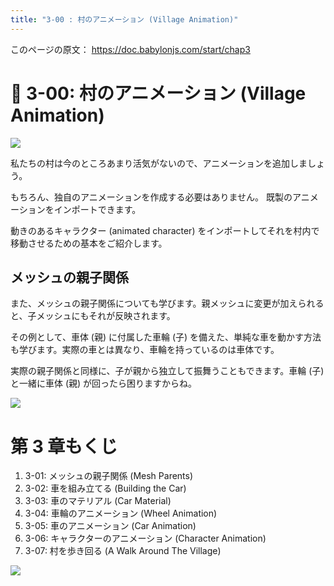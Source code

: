 ```yaml
---
title: "3-00 : 村のアニメーション (Village Animation)"
---
```


このページの原文： https://doc.babylonjs.com/start/chap3

# 👯 3-00: 村のアニメーション (Village Animation)

![](https://storage.googleapis.com/zenn-user-upload/ce2377fbcbfa-20220328.gif)

私たちの村は今のところあまり活気がないので、アニメーションを追加しましょう。

もちろん、独自のアニメーションを作成する必要はありません。
既製のアニメーションをインポートできます。

動きのあるキャラクター (animated character) をインポートしてそれを村内で移動させるための基本をご紹介します。

## メッシュの親子関係

また、メッシュの親子関係についても学びます。親メッシュに変更が加えられると、子メッシュにもそれが反映されます。

その例として、車体 (親) に付属した車輪 (子) を備えた、単純な車を動かす方法も学びます。実際の車とは異なり、車輪を持っているのは車体です。

実際の親子関係と同様に、子が親から独立して振舞うこともできます。車輪 (子) と一緒に車体 (親) が回ったら困りますからね。

![](https://doc.babylonjs.com/_next/image?url=%2Fimg%2Fgetstarted%2Fcarmodel.png&w=1200&q=75)

# 第 3 章もくじ

1. 3-01: メッシュの親子関係 (Mesh Parents)
2. 3-02: 車を組み立てる (Building the Car)
3. 3-03: 車のマテリアル (Car Material)
4. 3-04: 車輪のアニメーション (Wheel Animation)
5. 3-05: 車のアニメーション (Car Animation)
1. 3-06: キャラクターのアニメーション (Character Animation)
1. 3-07: 村を歩き回る (A Walk Around The Village)

![](https://doc.babylonjs.com/img/getstarted/dude.gif)
